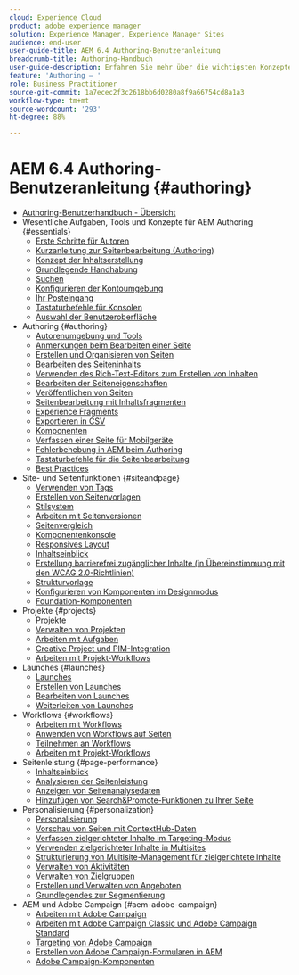 ```yaml
---
cloud: Experience Cloud
product: adobe experience manager
solution: Experience Manager, Experience Manager Sites
audience: end-user
user-guide-title: AEM 6.4 Authoring-Benutzeranleitung
breadcrumb-title: Authoring-Handbuch
user-guide-description: Erfahren Sie mehr über die wichtigsten Konzepte zum Erstellen von Inhalten und Authoring in AEM.
feature: 'Authoring – '
role: Business Practitioner
source-git-commit: 1a7ecec2f3c2618bb6d0280a8f9a66754cd8a1a3
workflow-type: tm+mt
source-wordcount: '293'
ht-degree: 88%

---
```



# AEM 6.4 Authoring-Benutzeranleitung {#authoring}

+ [Authoring-Benutzerhandbuch - Übersicht](home.md)
+ Wesentliche Aufgaben, Tools und Konzepte für AEM Authoring {#essentials}
   + [Erste Schritte für Autoren](first-steps.md)
   + [Kurzanleitung zur Seitenbearbeitung (Authoring)](qg-page-authoring.md)
   + [Konzept der Inhaltserstellung](author.md)
   + [Grundlegende Handhabung](basic-handling.md)
   + [Suchen](search.md)
   + [Konfigurieren der Kontoumgebung](user-properties.md)
   + [Ihr Posteingang](inbox.md)
   + [Tastaturbefehle für Konsolen  ](keyboard-shortcuts.md)
   + [Auswahl der Benutzeroberfläche](select-ui.md)
+ Authoring {#authoring}
   + [Autorenumgebung und Tools](author-environment-tools.md)
   + [Anmerkungen beim Bearbeiten einer Seite](annotations.md)
   + [Erstellen und Organisieren von Seiten](managing-pages.md)
   + [Bearbeiten des Seiteninhalts](editing-content.md)
   + [Verwenden des Rich-Text-Editors zum Erstellen von Inhalten](rich-text-editor.md)
   + [Bearbeiten der Seiteneigenschaften](editing-page-properties.md)
   + [Veröffentlichen von Seiten](publishing-pages.md)
   + [Seitenbearbeitung mit Inhaltsfragmenten](content-fragments.md)
   + [Experience Fragments](experience-fragments.md)
   + [Exportieren in CSV  ](csv-export.md)
   + [Komponenten ](default-components.md)
   + [Verfassen einer Seite für Mobilgeräte](mobile.md)
   + [Fehlerbehebung in AEM beim Authoring](troubleshooting.md)
   + [Tastaturbefehle für die Seitenbearbeitung](page-authoring-keyboard-shortcuts.md)
   + [Best Practices](best-practices.md)
+ Site- und Seitenfunktionen {#siteandpage}
   + [Verwenden von Tags](tags.md)
   + [Erstellen von Seitenvorlagen ](templates.md)
   + [Stilsystem](style-system.md)
   + [Arbeiten mit Seitenversionen](working-with-page-versions.md)
   + [Seitenvergleich](page-diff.md)
   + [Komponentenkonsole](default-components-console.md)
   + [Responsives Layout  ](responsive-layout.md)
   + [Inhaltseinblick ](content-insights.md)
   + [Erstellung barrierefrei zugänglicher Inhalte (in Übereinstimmung mit den WCAG 2.0-Richtlinien)](creating-accessible-content.md)
   + [Strukturvorlage](scaffolding.md)
   + [Konfigurieren von Komponenten im Designmodus](default-components-designmode.md)
   + [Foundation-Komponenten](default-components-foundation.md)
+ Projekte {#projects}
   + [Projekte](projects.md)
   + [Verwalten von Projekten](touch-ui-managing-projects.md)
   + [Arbeiten mit Aufgaben](task-content.md)
   + [Creative Project und PIM-Integration](managing-product-information.md)
   + [Arbeiten mit Projekt-Workflows](projects-with-workflows.md)
+ Launches {#launches}
   + [Launches](launches.md)
   + [Erstellen von Launches](launches-creating.md)
   + [Bearbeiten von Launches](launches-editing.md)
   + [Weiterleiten von Launches](launches-promoting.md)
+ Workflows {#workflows}
   + [Arbeiten mit Workflows](workflows.md)
   + [Anwenden von Workflows auf Seiten](workflows-applying.md)
   + [Teilnehmen an Workflows](workflows-participating.md)
   + [Arbeiten mit Projekt-Workflows](https://experienceleague.adobe.com/docs/experience-manager-64/authoring/projects/projects-with-workflows.html)
+ Seitenleistung {#page-performance}
   + [Inhaltseinblick ](https://experienceleague.adobe.com/docs/experience-manager-64/authoring/siteandpage/content-insights.html)
   + [Analysieren der Seitenleistung](ci-analyze.md)
   + [Anzeigen von Seitenanalysedaten](pa-using.md)
   + [Hinzufügen von Search&amp;Promote-Funktionen zu Ihrer Seite](search-and-promote.md)
+ Personalisierung  {#personalization}
   + [Personalisierung](personalization.md)
   + [Vorschau von Seiten mit ContextHub-Daten](ch-previewing.md)
   + [Verfassen zielgerichteter Inhalte im Targeting-Modus](content-targeting-touch.md)
   + [Verwenden zielgerichteter Inhalte in Multisites](multisite-support-targeted-content.md)
   + [Strukturierung von Multisite-Management für zielgerichtete Inhalte](technical-multisite-targeted.md)
   + [Verwalten von Aktivitäten ](activitylib.md)
   + [Verwalten von Zielgruppen](managing-audiences.md)
   + [Erstellen und Verwalten von Angeboten  ](offerlib.md)
   + [Grundlegendes zur Segmentierung](segmentation-overview.md)
+ AEM und Adobe Campaign {#aem-adobe-campaign}
   + [Arbeiten mit Adobe Campaign](adobe-campaign.md)
   + [Arbeiten mit Adobe Campaign Classic und Adobe Campaign Standard](campaign.md)
   + [Targeting von Adobe Campaign](target-adobe-campaign.md)
   + [Erstellen von Adobe Campaign-Formularen in AEM](adobe-campaign-forms.md)
   + [Adobe Campaign-Komponenten](adobe-campaign-components.md)
